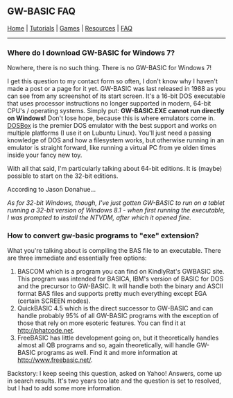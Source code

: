 ## GW-BASIC FAQ

[Home](https://gw-basic.com) | [Tutorials](Tutorials.md) | [Games](Games.md) | [Resources](Resources.md) | [FAQ](FAQ.md)

---

### Where do I download GW-BASIC for Windows 7?

Nowhere, there is no such thing. There is no GW-BASIC for Windows 7!

I get this question to my contact form so often, I don't know why I haven't made a post or a page for it yet. GW-BASIC was last released in 1988 as you can see from any screenshot of its start screen. It's a 16-bit DOS executable that uses processor instructions no longer supported in modern, 64-bit CPU's / operating systems. Simply put: **GW-BASIC.EXE cannot run directly on Windows!** Don't lose hope, because this is where emulators come in. [DOSBox](http://www.dosbox.com) is the premier DOS emulator with the best support and works on multiple platforms (I use it on Lubuntu Linux). You'll just need a passing knowledge of DOS and how a filesystem works, but otherwise running in an emulator is straight forward, like running a virtual PC from ye olden times inside your fancy new toy.

With all that said, I'm particularly talking about 64-bit editions.  It is (maybe) possible to start on the 32-bit editions.

According to Jason Donahue...

*As for 32-bit Windows, though, I've just gotten GW-BASIC to run on a tablet running a 32-bit version of Windows 8.1 - when first running the executable, I was prompted to install the NTVDM, after which it opened fine.*

### How to convert gw-basic programs to "exe" extension?

What you're talking about is compiling the BAS file to an executable. There are three immediate and essentially free options:

1. BASCOM which is a program you can find on KindlyRat's GWBASIC site. This program was intended for BASICA, IBM's version of BASIC for DOS and the precursor to GW-BASIC. It will handle both the binary and ASCII format BAS files and supports pretty much everything except EGA (certain SCREEN modes).  
2. QuickBASIC 4.5 which is the direct successor to GW-BASIC and can handle probably 95% of all GW-BASIC programs with the exception of those that rely on more esoteric features. You can find it at http://phatcode.net.  
3. FreeBASIC has little development going on, but it theoretically handles almost all QB programs and so, again theoretically, will handle GW-BASIC programs as well. Find it and more information at http://www.freebasic.net/.  

Backstory: I keep seeing this question, asked on Yahoo! Answers, come up in search results. It's two years too late and the question is set to resolved, but I had to add some more information.
